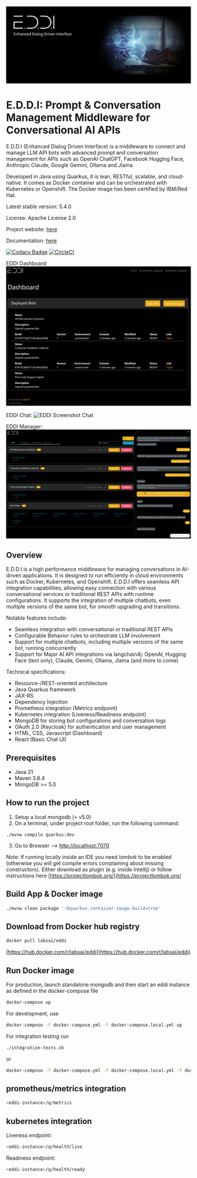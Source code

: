 ![EDDI Banner Image](/screenshots/EDDI-landing-page-image.png)

# E.D.D.I: Prompt & Conversation Management Middleware for Conversational AI APIs

E.D.D.I (Enhanced Dialog Driven Interface) is a middleware to connect and manage LLM API bots 
with advanced prompt and conversation management for APIs such as OpenAI ChatGPT, Facebook Hugging Face, 
Anthropic Claude, Google Gemini, Ollama and Jlama

Developed in Java using Quarkus, it is lean, RESTful, scalable, and cloud-native. 
It comes as Docker container and can be orchestrated with Kubernetes or Openshift.
The Docker image has been certified by IBM/Red Hat.

Latest stable version: 5.4.0

License: Apache License 2.0

Project website: [here](https://eddi.labs.ai/)

Documentation: [here](https://docs.labs.ai/)

[![Codacy Badge](https://app.codacy.com/project/badge/Grade/2c5d183d4bd24dbaa77427cfbf5d4074)](https://app.codacy.com/organizations/gh/labsai/dashboard?utm_source=github.com&amp;utm_medium=referral&amp;utm_content=labsai/EDDI&amp;utm_campaign=Badge_Grade) [![CircleCI](https://circleci.com/gh/labsai/EDDI/tree/main.svg?style=svg)](https://circleci.com/gh/labsai/EDDI/tree/main)

EDDI Dashboard:
![EDDI Screenshot Dashboard](/screenshots/EDDI-Screenshot-Dashboard-Interface.png)

EDDI Chat:
![EDDI Screenshot Chat](//screenshots/EDDI-Screenshot-Chat-Interface.png)

EDDI Manager:
![EDDI Screenshot Manager](/screenshots/EDDI-Screenshot-Manager-Interface.png)

## Overview

E.D.D.I is a high performance middleware for managing conversations in AI-driven applications. 
It is designed to run efficiently in cloud environments such as Docker, Kubernetes, and Openshift. 
E.D.D.I offers seamless API integration capabilities, allowing easy connection with various conversational services or 
traditional REST APIs with runtime configurations. 
It supports the integration of multiple chatbots, even multiple versions of the same bot, for smooth upgrading and transitions.

Notable features include:

* Seamless integration with conversational or traditional REST APIs
* Configurable Behavior rules to orchestrate LLM involvement
* Support for multiple chatbots, including multiple versions of the same bot, running concurrently
* Support for Major AI API integrations via langchain4j: OpenAI, Hugging Face (text only), Claude, Gemini, Ollama, Jlama (and more to come)

Technical specifications:

* Resource-/REST-oriented architecture
* Java Quarkus framework
* JAX-RS
* Dependency Injection
* Prometheus integration (Metrics endpoint)
* Kubernetes integration (Liveness/Readiness endpoint)
* MongoDB for storing bot configurations and conversation logs
* OAuth 2.0 (Keycloak) for authentication and user management
* HTML, CSS, Javascript (Dashboard)
* React (Basic Chat UI)

## Prerequisites

* Java 21
* Maven 3.8.4
* MongoDB >= 5.0

## How to run the project

1. Setup a local mongodb \(&gt; v5.0\)
2. On a terminal, under project root folder, run the following command:

```shell script
./mvnw compile quarkus:dev
```

3. Go to Browser --&gt; [http://localhost:7070](http://localhost:7070)

Note: If running locally inside an IDE you need _lombok_ to be enabled \(otherwise you will get compile errors
complaining about missing constructors\). Either download as plugin \(e.g. inside Intellij\) or follow instructions
here [https://projectlombok.org/](https://projectlombok.org/

## Build App & Docker image

```bash
./mvnw clean package '-Dquarkus.container-image.build=true'
```

## Download from Docker hub registry

```bash
docker pull labsai/eddi
```

[https://hub.docker.com/r/labsai/eddi](https://hub.docker.com/r/labsai/eddi)

## Run Docker image

For production, launch standalone mongodb and then start an eddi instance as defined in the docker-compose file

```bash
docker-compose up
```

For development, use

```bash
docker-compose -f docker-compose.yml -f docker-compose.local.yml up
```

For integration testing run

```bash
./integration-tests.sh
```

or

```bash
docker-compose -f docker-compose.yml -f docker-compose.local.yml -f docker-compose.testing.yml -p ci up -d
```

## prometheus/metrics integration


```bash
<eddi-instance>/q/metrics
```

## kubernetes integration

Liveness endpoint:
```bash
<eddi-instance>/q/health/live
```

Readiness endpoint:
```bash
<eddi-instance>/q/health/ready
```
